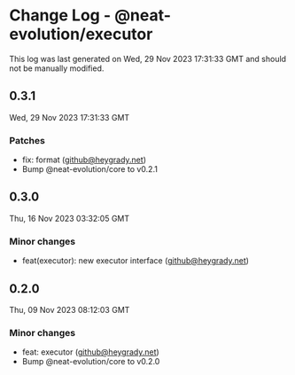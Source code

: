 # Change Log - @neat-evolution/executor

This log was last generated on Wed, 29 Nov 2023 17:31:33 GMT and should not be manually modified.

<!-- Start content -->

## 0.3.1

Wed, 29 Nov 2023 17:31:33 GMT

### Patches

- fix: format (github@heygrady.net)
- Bump @neat-evolution/core to v0.2.1

## 0.3.0

Thu, 16 Nov 2023 03:32:05 GMT

### Minor changes

- feat(executor): new executor interface (github@heygrady.net)

## 0.2.0

Thu, 09 Nov 2023 08:12:03 GMT

### Minor changes

- feat: executor (github@heygrady.net)
- Bump @neat-evolution/core to v0.2.0
